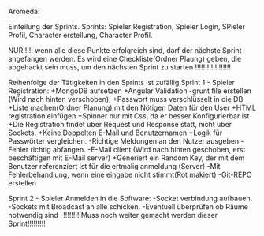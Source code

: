 Aromeda:

Einteilung der Sprints.
Sprints: Spieler Registration, Spieler Login, SPieler Profil, Character erstellung, Character Profil.

NUR!!!!! wenn alle diese Punkte erfolgreich sind, darf der nächste Sprint angefangen werden.
Es wird eine Checkliste(Ordner Plaung) geben, die abgehackt sein muss, um den nächsten Sprint zu starten
!!!!!!!!!!!!!!!!!!

Reihenfolge der Tätigkeiten in den Sprints ist zufällig
Sprint 1 - Spieler Registration:
  +MongoDB aufsetzen
  +Angular Validation
  -grunt file erstellen (Wird nach hinten verschoben);
  +Passwort muss verschlüsselt in die DB
  +Liste machen(Ordner Planung) mit den Nötigen Daten für den User
  +HTML registration einfügen
  +Spinner nur mit Css, da er besser Konfigurierbar ist
  +Die Registration findet über Request und Response statt, nicht über Sockets.
  +Keine Doppelten E-Mail und Benutzernamen
  +Logik für Passwörter vergleichen.
  -Richtige Meldungen an den Nutzer ausgeben
  -Fehler richtig abfangen.
  -E-Mail client (Wird nach hinten geschoben, erst beschäftigen mit E-Mail server)
  +Generiert ein Random Key, der mit dem Benutzer referenziert ist für die ertmalig anmeldung (Server)
  -Mit Fehlerbehandlung, wenn eine eingabe nicht stimmt(Rot makiert)
  -Git-REPO erstellen

Sprint 2 - Spieler Anmelden in die Software:
  -Socket verbindung aufbauen.
  -Sockets mit Broadcast an alle schicken.
  -Eventuell überprüfen ob Räume notwendig sind
  -!!!!!!!!!Muss noch weiter gemacht werden dieser Sprint!!!!!!!!!
